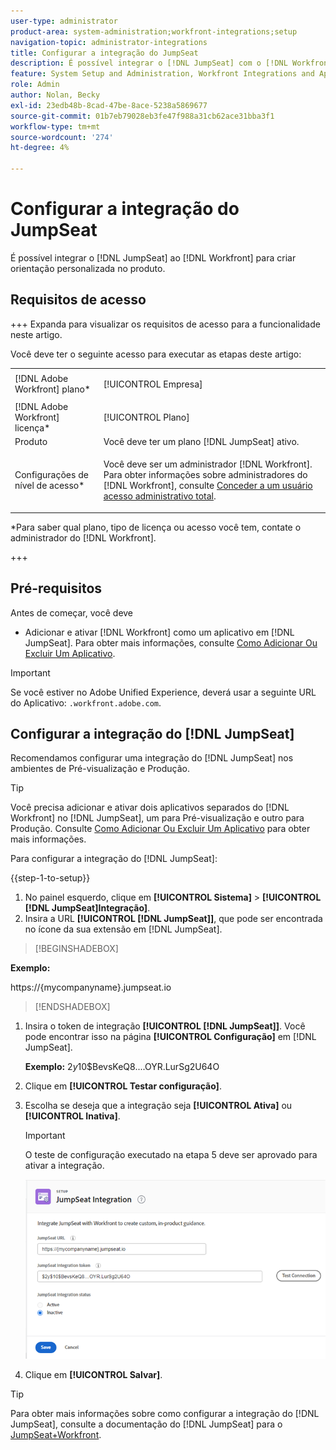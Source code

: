 ```yaml
---
user-type: administrator
product-area: system-administration;workfront-integrations;setup
navigation-topic: administrator-integrations
title: Configurar a integração do JumpSeat
description: É possível integrar o [!DNL JumpSeat] com o [!DNL Workfront] para criar orientação personalizada no produto.
feature: System Setup and Administration, Workfront Integrations and Apps
role: Admin
author: Nolan, Becky
exl-id: 23edb48b-8cad-47be-8ace-5238a5869677
source-git-commit: 01b7eb79028eb3fe47f988a31cb62ace31bba3f1
workflow-type: tm+mt
source-wordcount: '274'
ht-degree: 4%

---
```


# Configurar a integração do JumpSeat

É possível integrar o [!DNL JumpSeat] ao [!DNL Workfront] para criar orientação personalizada no produto.

## Requisitos de acesso

+++ Expanda para visualizar os requisitos de acesso para a funcionalidade neste artigo.

Você deve ter o seguinte acesso para executar as etapas deste artigo:

<table style="table-layout:auto"> 
 <col> 
 <col> 
 <tbody> 
  <tr> 
   <td role="rowheader">[!DNL Adobe Workfront] plano*</td> 
   <td> <p>[!UICONTROL Empresa] </p> </td> 
  </tr> 
  <tr> 
   <td role="rowheader">[!DNL Adobe Workfront] licença*</td> 
   <td>[!UICONTROL Plano]</td> 
  </tr> 
  <tr> 
   <td role="rowheader">Produto</td> 
   <td>Você deve ter um plano [!DNL JumpSeat] ativo.</td> 
  </tr> 
  <tr> 
   <td role="rowheader">Configurações de nível de acesso*</td> 
   <td> <p> Você deve ser um administrador [!DNL Workfront]. Para obter informações sobre administradores do [!DNL Workfront], consulte <a href="../../administration-and-setup/add-users/configure-and-grant-access/grant-a-user-full-administrative-access.md" class="MCXref xref">Conceder a um usuário acesso administrativo total</a>.</p> </td> 
  </tr> 
 </tbody> 
</table>

&#42;Para saber qual plano, tipo de licença ou acesso você tem, contate o administrador do [!DNL Workfront].

+++

## Pré-requisitos

Antes de começar, você deve

* Adicionar e ativar [!DNL Workfront] como um aplicativo em [!DNL JumpSeat]. Para obter mais informações, consulte [Como Adicionar Ou Excluir Um Aplicativo](https://support.jumpseat.io/article/how-to-add-an-application/).

>[!IMPORTANT]
>
>Se você estiver no Adobe Unified Experience, deverá usar a seguinte URL do Aplicativo: `.workfront.adobe.com`.



## Configurar a integração do [!DNL JumpSeat]

Recomendamos configurar uma integração do [!DNL JumpSeat] nos ambientes de Pré-visualização e Produção.

>[!TIP]
>
>Você precisa adicionar e ativar dois aplicativos separados do [!DNL Workfront] no [!DNL JumpSeat], um para Pré-visualização e outro para Produção. Consulte [Como Adicionar Ou Excluir Um Aplicativo](https://support.jumpseat.io/article/how-to-add-an-application/) para obter mais informações.

Para configurar a integração do [!DNL JumpSeat]:

{{step-1-to-setup}}

1. No painel esquerdo, clique em **[!UICONTROL Sistema]** > **[!UICONTROL [!DNL JumpSeat]Integração]**.
1. Insira a URL **[!UICONTROL [!DNL JumpSeat]]**, que pode ser encontrada no ícone da sua extensão em [!DNL JumpSeat].

>[!BEGINSHADEBOX]

**Exemplo:**

https://{mycompanyname}.jumpseat.io

>>

>[!ENDSHADEBOX]

1. Insira o token de integração **[!UICONTROL [!DNL JumpSeat]]**. Você pode encontrar isso na página **[!UICONTROL Configuração]** em [!DNL JumpSeat].

   **Exemplo:** $2y$10$BevsKeQ8....OYR.LurSg2U64O

1. Clique em **[!UICONTROL Testar configuração]**.
1. Escolha se deseja que a integração seja **[!UICONTROL Ativa]** ou **[!UICONTROL Inativa]**.

   >[!IMPORTANT]
   >
   >O teste de configuração executado na etapa 5 deve ser aprovado para ativar a integração.

   ![Página de integração do JumpSeat](assets/jumpseat-integration-page.png)

1. Clique em **[!UICONTROL Salvar]**.

>[!TIP]
>
>Para obter mais informações sobre como configurar a integração do [!DNL JumpSeat], consulte a documentação do [!DNL JumpSeat] para o [JumpSeat+Workfront](https://jumpseat.io/landing-page/jumpseat-workfront/).
